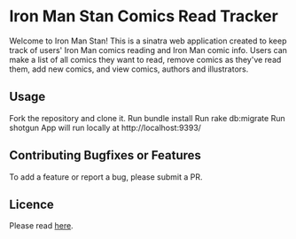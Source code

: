 # Iron Man Stan Comics Read Tracker
Welcome to Iron Man Stan! This is a sinatra web application created to keep track of users' Iron Man comics reading and Iron Man comic info.
Users can make a list of all comics they want to read, remove comics as they've read them, add new comics, and view comics, authors and illustrators.

## Usage
Fork the repository and clone it.
Run bundle install
Run rake db:migrate
Run shotgun
App will run locally at http://localhost:9393/

## Contributing Bugfixes or Features
To add a feature or report a bug, please submit a PR.

## Licence
Please read [here](https://opensource.org/licenses/MIT).
